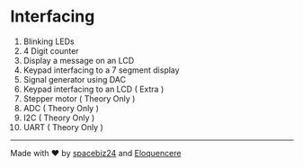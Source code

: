 # Interfacing

1. Blinking LEDs
1. 4 Digit counter
1. Display a message on an LCD
1. Keypad interfacing to a 7 segment display
1. Signal generator using DAC
1. Keypad interfacing to an LCD ( Extra )
1. Stepper motor ( Theory Only )
1. ADC ( Theory Only )
1. I2C ( Theory Only )
1. UART ( Theory Only )

___
Made with :heart: by [spacebiz24](https://github.com/spacebiz24) and [Eloquencere](https://github.com/Eloquencere)
